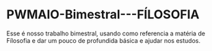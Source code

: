 # PWMAIO-Bimestral---FÍLOSOFIA
Esse é nosso trabalho bimestral, usando como referencia a matéria de Fílosofia e dar um  pouco de profundida básica e ajudar nos estudos.
